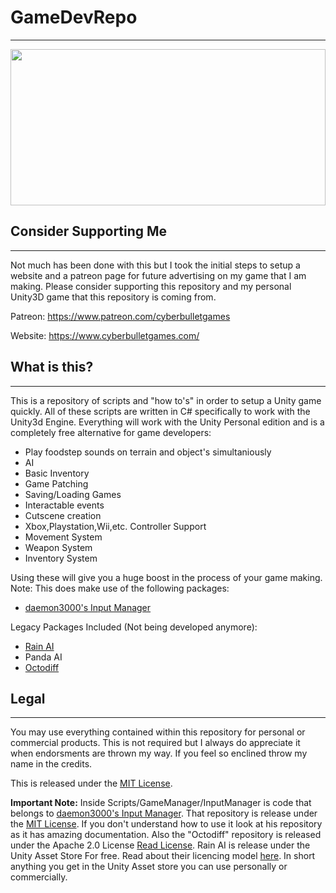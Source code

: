 # GameDevRepo
---
<a href="https://www.cyberbulletgames.com">
<img src="https://i.imgur.com/5m9iiTa.jpg" width="100%;" height="250px;" />
</a>

## Consider Supporting Me
---
Not much has been done with this but I took the initial steps to setup a website and a patreon page for future advertising on my game that I am making. Please consider supporting this repository and my personal Unity3D game that this repository is coming from.

Patreon: https://www.patreon.com/cyberbulletgames

Website: https://www.cyberbulletgames.com/

## What is this?
----
This is a repository of scripts and "how to's" in order to setup a Unity game quickly. All of these scripts are written in C# specifically to work with the Unity3d Engine. Everything will work with the Unity Personal edition and is a completely free alternative for game developers:

- Play foodstep sounds on terrain and object's simultaniously
- AI
- Basic Inventory
- Game Patching
- Saving/Loading Games
- Interactable events
- Cutscene creation
- Xbox,Playstation,Wii,etc. Controller Support
- Movement System
- Weapon System
- Inventory System

Using these will give you a huge boost in the process of your game making. 
Note: This does make use of the following packages:

- [daemon3000's Input Manager](https://github.com/daemon3000/InputManager)

Legacy Packages Included (Not being developed anymore):
- [Rain AI](https://www.assetstore.unity3d.com/en/#!/content/23569)
- Panda AI
- [Octodiff](https://github.com/OctopusDeploy/Octodiff)

## Legal
----
You may use everything contained within this repository for personal or commercial products. This is not required but I always do appreciate it when endorsments are thrown my way. If you feel so enclined throw my name in the credits.

This is released under the [MIT License](https://opensource.org/licenses/MIT). 

**Important Note:** Inside Scripts/GameManager/InputManager is code that belongs to [daemon3000's Input Manager](https://github.com/daemon3000/InputManager). That repository is release under the [MIT License](https://opensource.org/licenses/MIT). If you don't understand how to use it look at his repository as it has amazing documentation.
Also the "Octodiff" repository is released under the Apache 2.0 License [Read License](https://github.com/OctopusDeploy/Octodiff/blob/master/LICENSE).
Rain AI is release under the Unity Asset Store For free. Read about their licencing model [here](https://unity3d.com/legal/as_terms). In short anything you get in the Unity Asset store you can use personally or commercially.
